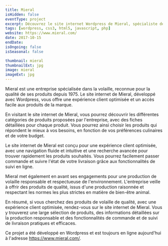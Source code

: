 ```yaml
---
title: Mieral
isHidden: false
eventType: project
excerpt: Découvrez le site internet Wordpress de Mieral, spécialiste de la volaille depuis 1975, pour des produits de qualité et une expérience client optimisée.
tags: [wordpress, css3, html5, javascript, php]
website: https://www.mieral.com/
date: 2017-10-15
endDate:
isOngoing: false
isSeasonal: false

thumbnail: mieral
thumbnailExt: jpg
image: mieral
imageExt: jpg
---
```


Mieral est une entreprise spécialisée dans la volaille, reconnue pour la qualité de ses produits depuis 1975. Le site internet de Mieral, développé avec Wordpress, vous offre une expérience client optimisée et un accès facile aux produits de la marque.

En visitant le site internet de Mieral, vous pourrez découvrir les différentes catégories de produits proposées par l'entreprise, avec des fiches détaillées pour chaque produit. Vous pourrez ainsi choisir les produits qui répondent le mieux à vos besoins, en fonction de vos préférences culinaires et de votre budget.

Le site internet de Mieral est conçu pour une expérience client optimisée, avec une navigation fluide et intuitive et une recherche avancée pour trouver rapidement les produits souhaités. Vous pourrez facilement passer commande et suivre l'état de votre livraison grâce aux fonctionnalités de suivi en ligne.

Mieral met également en avant ses engagements pour une production de volaille responsable et respectueuse de l'environnement. L'entreprise veille à offrir des produits de qualité, issus d'une production raisonnée et respectant les normes les plus strictes en matière de bien-être animal.

En résumé, si vous cherchez des produits de volaille de qualité, avec une expérience client optimisée, rendez-vous sur le site internet de Mieral. Vous y trouverez une large sélection de produits, des informations détaillées sur la production responsable et des fonctionnalités de commande et de suivi de livraison pratiques et efficaces.

Ce projet a été développé en Wordpress et est toujours en ligne aujourd'hui à l'adresse https://www.mieral.com/.
